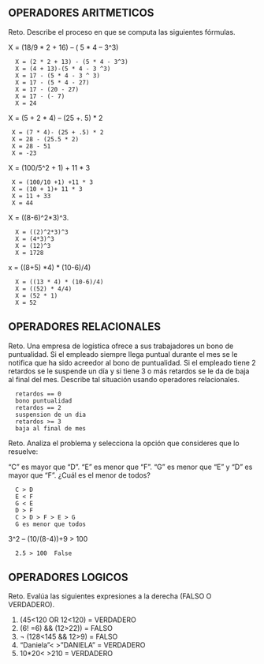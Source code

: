 ## OPERADORES ARITMETICOS
Reto. Describe el proceso en que se computa las siguientes fórmulas.

X = (18/9 * 2 + 16) – ( 5 * 4 – 3^3)

      X = (2 * 2 + 13) - (5 * 4 - 3^3)
      X = (4 + 13)-(5 * 4 - 3 ^3)
      X = 17 - (5 * 4 - 3 ^ 3)
      X = 17 - (5 * 4 - 27)
      X = 17 - (20 - 27)
      X = 17 - (- 7)
      X = 24

X = (5 + 2 * 4) – (25 +. 5) * 2

     X = (7 * 4)- (25 + .5) * 2
     X = 28 - (25.5 * 2)
     X = 28 - 51
     X = -23 
     

X = (100/5^2 + 1) + 11 * 3

     X = (100/10 +1) +11 * 3
     X = (10 + 1)+ 11 * 3
     X = 11 + 33
     X = 44

X = ((8-6)^2*3)^3.

      X = ((2)^2*3)^3
      X = (4*3)^3
      X = (12)^3
      X = 1728

x = ((8+5) *4) * (10-6)/4) 

      X = ((13 * 4) * (10-6)/4)
      X = ((52) * 4/4)
      X = (52 * 1)
      X = 52

## OPERADORES RELACIONALES
Reto. Una empresa de logística ofrece a sus trabajadores un bono de
puntualidad. Si el empleado siempre llega puntual durante el mes se le
notifica que ha sido acreedor al bono de puntualidad. Si el empleado tiene
2 retardos se le suspende un día y si tiene 3 o más retardos se le da de
baja al final del mes. Describe tal situación usando operadores
relacionales.

      retardos == 0
      bono puntualidad
      retardos == 2
      suspension de un dia
      retardos >= 3
      baja al final de mes

Reto. Analiza el problema y selecciona la opción que consideres que lo
resuelve:

“C” es mayor que “D”. “E” es menor que “F”. “G” es menor que “E” y “D” es
mayor que “F”. ¿Cuál es el menor de todos?

      C > D
      E < F
      G < E
      D > F
      C > D > F > E > G
      G es menor que todos
      
3^2 – (10/(8-4))+9 > 100 

      2.5 > 100  False 

## OPERADORES LOGICOS
Reto. Evalúa las siguientes expresiones a la derecha (FALSO O VERDADERO).
1) (45<120 OR 12<120) = VERDADERO
2) (6! =6) && (12>22)) = FALSO
3) ¬ (128<145 && 12>9) = FALSO
4) “Daniela”< >”DANIELA” = VERDADERO
5) 10*20< >210 = VERDADERO
